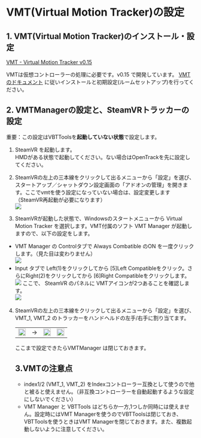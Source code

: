 # VMT(Virtual Motion Tracker)の設定
## 1. VMT(Virtual Motion Tracker)のインストール・設定
[VMT - Virtual Motion Tracker v0.15](https://github.com/gpsnmeajp/VirtualMotionTracker/releases/tag/v0.15)

VMTは仮想コントローラーの処理に必要です。v0.15 で開発しています。
[VMTのドキュメント](https://gpsnmeajp.github.io/VirtualMotionTrackerDocument/setup/) に従いインストールと初期設定(ルームセットアップ)を行ってください。

## 2. VMTManagerの設定と、SteamVRトラッカーの設定
重要：この設定はVBTToolsを**起動していない状態**で設定します。
1. SteamVR を起動します。<br>
HMDがある状態で起動してください。ない場合はOpenTrackを先に設定してください。
2. SteamVRの左上の三本線をクリックして出るメニューから「設定」を選び、スタートアップ／シャットダウン設定画面の「アドオンの管理」を開きます。ここでvmtを使う設定になっていない場合は、設定変更します（SteamVR再起動が必要になります）<br><img src="img_vmt/vmt_SteamVR_ADDON.png" />

3. SteamVRが起動した状態で、Windowsのスタートメニューから Virtual Motion Tracker を選択します。VMT付属のソフト VMT Manager が起動しますので、以下の設定をします。
- VMT Manager の Controlタブで Always Combatible のON を一度クリックします。（見た目は変わりません）<br><img src="img_vmt/vmt_alwaysCompatible.png" />
- Input タブで Left(1)をクリックしてから [5]Left Compatibleをクリック。さらにRight(2)をクリックしてから [6]Right Compatibleをクリックします。<br><img src="img_vmt/vmt_mamanger_1526.png" />
ここで、 SteamVR のパネルに VMTアイコンが2つあることを確認します。<br><img src="img_vmt/vmt_steamVr.png" />

4. SteamVRの左上の三本線をクリックして出るメニューから「設定」を選び、VMT_1, VMT_2 のトラッカーをハンドヘルドの左手/右手に割り当てます。<table>
<tr>
<td><img width="100%" src="img_vmt/tracker_setting.png" />
</td>
<td>→</td>
<td><img width="100%" src="img_vmt/vmt1_setting.png" /></td>
<td><img width="100%" src="img_vmt/vmt2_setting.png" /></td>
</tr></table>
ここまで設定できたらVMTManager は閉じておきます。

## 3.VMTの注意点
- index1/2 (VMT_1, VMT_2) をIndexコントローラー互換として使うので他と被ると使えません。（非互換コントローラーを自動起動するような設定にしないでください）
- VMT Manager と VBTTools はどちらか一方,1つしか同時には使えません。設定時にはVMT Managerを使うのでVBTToolsは閉じておき、VBTToolsを使うときはVMT Managerを閉じておきます。また、複数起動しないように注意してください。
